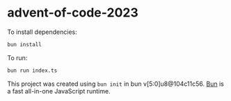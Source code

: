 # advent-of-code-2023

To install dependencies:

```bash
bun install
```

To run:

```bash
bun run index.ts
```

This project was created using `bun init` in bun v[5:0]u8@104c11c56. [Bun](https://bun.sh) is a fast all-in-one JavaScript runtime.
